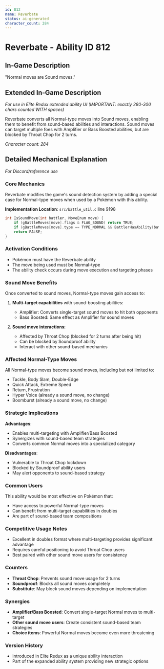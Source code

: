 ```yaml
---
id: 812
name: Reverbate
status: ai-generated
character_count: 284
---
```


# Reverbate - Ability ID 812

## In-Game Description
"Normal moves are Sound moves."

## Extended In-Game Description
*For use in Elite Redux extended ability UI (IMPORTANT: exactly 280-300 chars counted WITH spaces)*

Reverbate converts all Normal-type moves into Sound moves, enabling them to benefit from sound-based abilities and interactions. Sound moves can target multiple foes with Amplifier or Bass Boosted abilities, but are blocked by Throat Chop for 2 turns.

*Character count: 284*

## Detailed Mechanical Explanation
*For Discord/reference use*

### Core Mechanics
Reverbate modifies the game's sound detection system by adding a special case for Normal-type moves when used by a Pokémon with this ability.

**Implementation Location**: `src/battle_util.c` line 9198
```c
int IsSoundMove(int battler, MoveEnum move) {
    if (gBattleMoves[move].flags & FLAG_SOUND) return TRUE;
    if (gBattleMoves[move].type == TYPE_NORMAL && BattlerHasAbility(battler, ABILITY_REVERBATE, FALSE)) return TRUE;
    return FALSE;
}
```

### Activation Conditions
- Pokémon must have the Reverbate ability
- The move being used must be Normal-type
- The ability check occurs during move execution and targeting phases

### Sound Move Benefits
Once converted to sound moves, Normal-type moves gain access to:

1. **Multi-target capabilities** with sound-boosting abilities:
   - Amplifier: Converts single-target sound moves to hit both opponents
   - Bass Boosted: Same effect as Amplifier for sound moves

2. **Sound move interactions**:
   - Affected by Throat Chop (blocked for 2 turns after being hit)
   - Can be blocked by Soundproof ability
   - Interact with other sound-based mechanics

### Affected Normal-Type Moves
All Normal-type moves become sound moves, including but not limited to:
- Tackle, Body Slam, Double-Edge
- Quick Attack, Extreme Speed
- Return, Frustration
- Hyper Voice (already a sound move, no change)
- Boomburst (already a sound move, no change)

### Strategic Implications
**Advantages**:
- Enables multi-targeting with Amplifier/Bass Boosted
- Synergizes with sound-based team strategies
- Converts common Normal moves into a specialized category

**Disadvantages**:
- Vulnerable to Throat Chop lockdown
- Blocked by Soundproof ability users
- May alert opponents to sound-based strategy

### Common Users
This ability would be most effective on Pokémon that:
- Have access to powerful Normal-type moves
- Can benefit from multi-target capabilities in doubles
- Are part of sound-based team compositions

### Competitive Usage Notes
- Excellent in doubles format where multi-targeting provides significant advantage
- Requires careful positioning to avoid Throat Chop users
- Best paired with other sound move users for consistency

### Counters
- **Throat Chop**: Prevents sound move usage for 2 turns
- **Soundproof**: Blocks all sound moves completely
- **Substitute**: May block sound moves depending on implementation

### Synergies
- **Amplifier/Bass Boosted**: Convert single-target Normal moves to multi-target
- **Other sound move users**: Create consistent sound-based team strategies
- **Choice items**: Powerful Normal moves become even more threatening

### Version History
- Introduced in Elite Redux as a unique ability interaction
- Part of the expanded ability system providing new strategic options